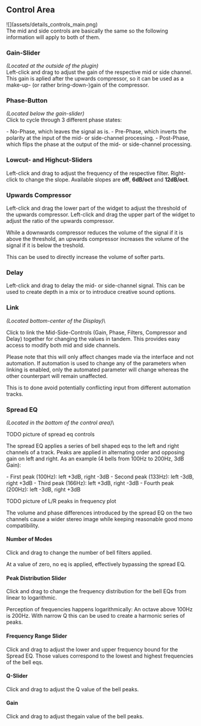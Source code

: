 <h2 class="txt-blue">Control Area</h2>
<div class="image">
![](assets/details_controls_main.png)
</div>

<div class="quote bg-yellow">
The mid and side controls are basically the same so the following information will
apply to both of them.
</div>

### Gain-Slider
<span class="txt-yellow">*(Located at the outside of the plugin)*</span>\
Left-click and drag to adjust the gain of the respective mid or side channel. This gain is aplied after the upwards compressor, so it can be used as a make-up- (or rather bring-down-)gain of the compressor.

### Phase-Button
<span class="txt-yellow">*(Located below the gain-slider)*</span>\
Click to cycle through 3 different phase states:

<div class="block bg-dark-1">
- <span class="txt-purple">No-Phase</span>, which leaves the signal as is.
- <span class="txt-purple">Pre-Phase</span>, which inverts the polarity at the input of the mid- or side-channel processing.
- <span class="txt-purple">Post-Phase</span>, which flips the phase at the output of the mid- or side-channel processing.
</div>
<div class="pb"></div>

### Lowcut- and Highcut-Sliders
Left-click and drag to adjust the frequency of the respective filter. Right-click to change the slope. Available slopes are **off**, **6dB/oct** and **12dB/oct**.


### Upwards Compressor
Left-click and drag the lower part of the widget to adjust the threshold of the upwards compressor.
Left-click and drag the upper part of the widget to adjust the ratio of the upwards compressor.

While a downwards compressor reduces the volume of the signal if it is above the threshold, an upwards compressor increases the volume of the signal if it is below the treshold.

This can be used to directly increase the volume of softer parts.

### Delay
Left-click and drag to delay the mid- or side-channel signal. This can be used to create depth in a mix or to introduce creative sound options.

### Link
<span class="txt-yellow">*(Located bottom-center of the Display)*</span>\

Click to link the Mid-Side-Controls (Gain, Phase, Filters, Compressor and Delay) together for changing the values in tandem. 
This provides easy access to modify both mid and side channels.

Please note that this will only affect changes made via the interface and not automation.
If automation is used to change any of the parameters when linking is enabled, only the automated
parameter will change whereas the other counterpart will remain unaffected.

This is to done avoid potentially conflicting input from different automation tracks.
<div class="pb"></div>


### Spread EQ
<span class="txt-yellow">*(Located in the bottom of the control area)*</span>\

TODO picture of spread eq controls


The spread EQ applies a series of bell shaped eqs to the left and right channels of a track.
Peaks are applied in alternating order and opposing gain on left and right.
As an example (4 bells from 100Hz to 200Hz, 3dB Gain):
<div class="block bg-dark-1">
- <span class="txt-purple">First peak (100Hz)</span>: left +3dB, right -3dB
- <span class="txt-purple">Second peak (133Hz)</span>: left -3dB, right +3dB
- <span class="txt-purple">Third peak (166Hz)</span>: left +3dB, right -3dB
- <span class="txt-purple">Fourth peak (200Hz)</span>: left -3dB, right +3dB
</div>


TODO picture of L/R peaks in frequency plot

The volume and phase differences introduced by the spread EQ on the two channels cause a wider stereo image while keeping reasonable good mono compatibility.


#### Number of Modes

Click and drag to change the number of bell filters applied.

At a value of zero, no eq is applied, effectively bypassing the spread EQ.

#### Peak Distribution Slider

Click and drag to change the frequency distribution for the bell EQs from linear to logarithmic.

Perception of frequencies happens logarithmically: An octave above 100Hz is 200Hz. With narrow Q this can be used to create a harmonic series of peaks.

#### Frequency Range Slider

Click and drag to adjust the lower and upper frequency bound for the Spread EQ. Those values correspond to the lowest and highest frequencies of the bell eqs.

#### Q-Slider

Click and drag to adjust the Q value of the bell peaks.

#### Gain

Click and drag to adjust thegain value of the bell peaks.
